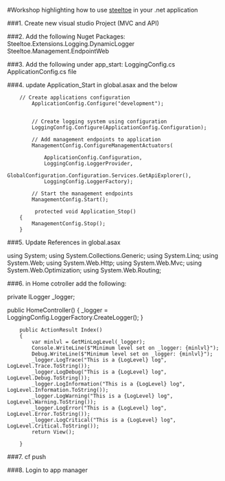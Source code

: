 ﻿#Workshop highlighting how to use [steeltoe](https://steeltoe.io) in your .net application

###1. Create new visual studio Project (MVC and API)

###2. Add the following Nuget Packages:
Steeltoe.Extensions.Logging.DynamicLogger
Steeltoe.Management.EndpointWeb

###3. Add the following under app_start:
LoggingConfig.cs
ApplicationConfig.cs file



###4. update Application_Start in global.asax and the below

		// Create applications configuration
            ApplicationConfig.Configure("development");


            // Create logging system using configuration
            LoggingConfig.Configure(ApplicationConfig.Configuration);
            
            // Add management endpoints to application
            ManagementConfig.ConfigureManagementActuators(
                
                ApplicationConfig.Configuration,
                LoggingConfig.LoggerProvider,
                GlobalConfiguration.Configuration.Services.GetApiExplorer(),
                LoggingConfig.LoggerFactory);

            // Start the management endpoints
            ManagementConfig.Start();

			 protected void Application_Stop()
        {
            ManagementConfig.Stop();
        }

###5. Update References in global.asax

using System;
using System.Collections.Generic;
using System.Linq;
using System.Web;
using System.Web.Http;
using System.Web.Mvc;
using System.Web.Optimization;
using System.Web.Routing;


###6. in Home cotroller add the following:

 private ILogger<HomeController> _logger;


 public HomeController()
        {
            _logger = LoggingConfig.LoggerFactory.CreateLogger<HomeController>();
        }

		public ActionResult Index()
        {
            var minlvl = GetMinLogLevel(_logger);
            Console.WriteLine($"Minimum level set on _logger: {minlvl}");
            Debug.WriteLine($"Minimum level set on _logger: {minlvl}");
            _logger.LogTrace("This is a {LogLevel} log", LogLevel.Trace.ToString());
            _logger.LogDebug("This is a {LogLevel} log", LogLevel.Debug.ToString());
            _logger.LogInformation("This is a {LogLevel} log", LogLevel.Information.ToString());
            _logger.LogWarning("This is a {LogLevel} log", LogLevel.Warning.ToString());
            _logger.LogError("This is a {LogLevel} log", LogLevel.Error.ToString());
            _logger.LogCritical("This is a {LogLevel} log", LogLevel.Critical.ToString());
            return View();
            
        }
###7. cf push

###8. Login to app manager